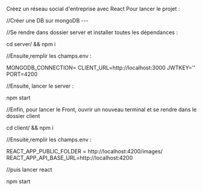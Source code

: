 Créez un réseau social d'entreprise avec React
Pour lancer le projet :

//Créer une DB sur mongoDB ---

//Se rendre dans dossier server et installer toutes les dépendances :

cd server/ && npm i

//Ensuite,remplir les champs.env : 

MONGODB_CONNECTION=
CLIENT_URL=http://localhost:3000 
JWTKEY=''
PORT=4200

//Ensuite, lancer le server :

npm start

//Enfin, pour lancer le Front, ouvrir un nouveau terminal et se rendre dans le dossier client

cd client/ && npm i

//Ensuite,remplir les champs.env :

REACT_APP_PUBLIC_FOLDER = http://localhost:4200/images/
REACT_APP_API_BASE_URL=http://localhost:4200

//puis lancer react

npm start

